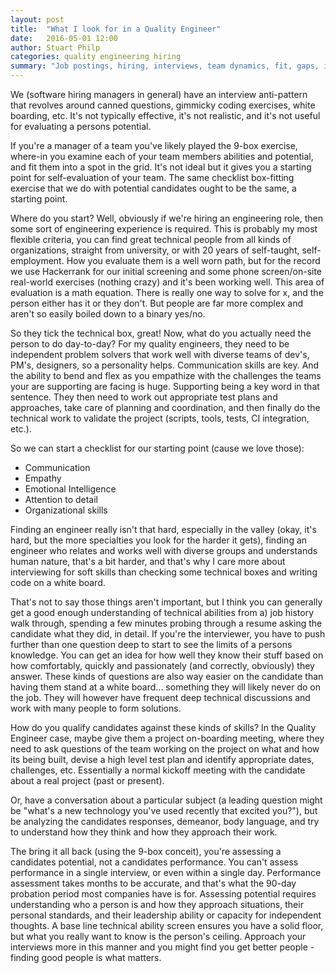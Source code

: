```yaml
---
layout: post
title:  "What I look for in a Quality Engineer"
date:   2016-05-01 12:00
author: Stuart Philp
categories: quality engineering hiring
summary: "Job postings, hiring, interviews, team dynamics, fit, gaps, it's all pretty complicated. Thinking about your next hire, what does ideal candidate look like and the kind of skills and traits someone should have can be hard to nail down into a simple checklist for evaluation."
---
```


We (software hiring managers in general) have an interview anti-pattern that revolves around canned questions, gimmicky coding exercises, white boarding, etc. It's not typically effective, it's not realistic, and it's not useful for evaluating a persons potential.

If you're a manager of a team you've likely played the 9-box exercise, where-in you examine each of your team members abilities and potential, and fit them into a spot in the grid. It's not ideal but it gives you a starting point for self-evaluation of your team. The same checklist box-fitting exercise that we do with potential candidates ought to be the same, a starting point.

Where do you start? Well, obviously if we're hiring an engineering role, then some sort of engineering experience is required. This is probably my most flexible criteria, you can find great technical people from all kinds of organizations, straight from university, or with 20 years of self-taught, self-employment. How you evaluate them is a well worn path, but for the record we use Hackerrank for our initial screening and some phone screen/on-site real-world exercises (nothing crazy) and it's been working well. This area of evaluation is a math equation. There is really one way to solve for x, and the person either has it or they don't. But people are far more complex and aren't so easily boiled down to a binary yes/no.

So they tick the technical box, great! Now, what do you actually need the person to do day-to-day? For my quality engineers, they need to be independent problem solvers that work well with diverse teams of dev's, PM's, designers, so a personality helps. Communication skills are key. And the ability to bend and flex as you empathize with the challenges the teams your are supporting are facing is huge. Supporting being a key word in that sentence. They then need to work out appropriate test plans and approaches, take care of planning and coordination, and then finally do the technical work to validate the project (scripts, tools, tests, CI integration, etc.).

So we can start a checklist for our starting point (cause we love those):

* Communication
* Empathy
* Emotional Intelligence
* Attention to detail
* Organizational skills

Finding an engineer really isn't that hard, especially in the valley (okay, it's hard, but the more specialties you look for the harder it gets), finding an engineer who relates and works well with diverse groups and understands human nature, that's a bit harder, and that's why I care more about interviewing for soft skills than checking some technical boxes and writing code on a white board.

That's not to say those things aren't important, but I think you can generally get a good enough understanding of technical abilities from a) job history walk through, spending a few minutes probing through a resume asking the candidate what they did, in detail. If you're the interviewer, you have to push further than one question deep to start to see the limits of a persons knowledge. You can get an idea for how well they know their stuff based on how comfortably, quickly and passionately (and correctly, obviously) they answer. These kinds of questions are also way easier on the candidate than having them stand at a white board... something they will likely never do on the job. They will however have frequent deep technical discussions and work with many people to form solutions.

How do you qualify candidates against these kinds of skills? In the Quality Engineer case, maybe give them a project on-boarding meeting, where they need to ask questions of the team working on the project on what and how its being built, devise a high level test plan and identify appropriate dates, challenges, etc. Essentially a normal kickoff meeting with the candidate about a real project (past or present).

Or, have a conversation about a particular subject (a leading question might be "what's a new technology you've used recently that excited you?"), but be analyzing the candidates responses, demeanor, body language, and try to understand how they think and how they approach their work.

The bring it all back (using the 9-box conceit), you're assessing a candidates potential, not a candidates performance. You can't assess performance in a single interview, or even within a single day. Performance assessment takes months to be accurate, and that's what the 90-day probation period most companies have is for. Assessing potential requires understanding who a person is and how they approach situations, their personal standards, and their leadership ability or capacity for independent thoughts. A base line technical ability screen ensures you have a solid floor, but what you really want to know is the person's ceiling. Approach your interviews more in this manner and you might find you get better people - finding good people is what matters.
